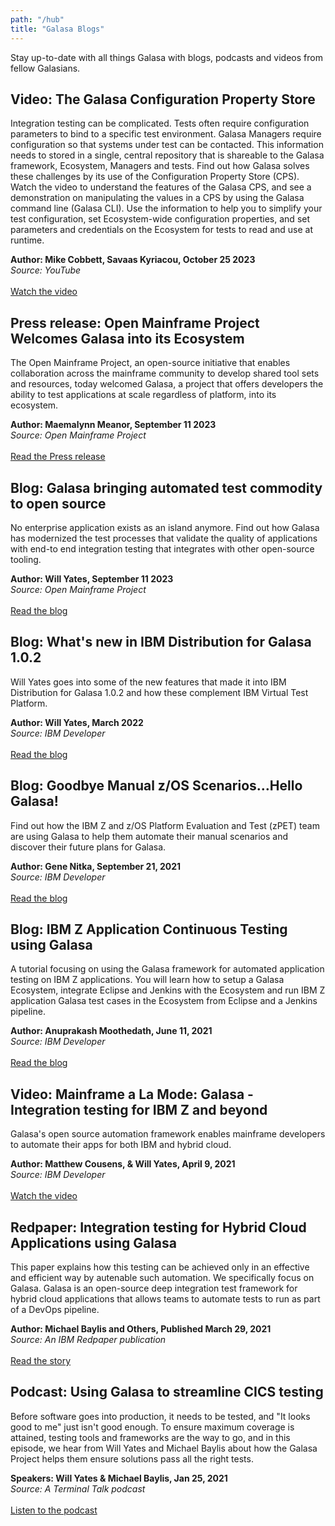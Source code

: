 ```yaml
---
path: "/hub"
title: "Galasa Blogs"
---
```


Stay up-to-date with all things Galasa with blogs, podcasts and videos from fellow Galasians.

## Video: The Galasa Configuration Property Store
Integration testing can be complicated. Tests often require configuration parameters to bind to a specific test environment. Galasa Managers require configuration so that systems under test can be contacted. This information needs to stored in a single, central repository that is shareable to the Galasa framework, Ecosystem, Managers and tests. Find out how Galasa solves these challenges by its use of the Configuration Property Store (CPS). Watch the video to understand the features of the Galasa CPS, and see a demonstration on manipulating the values in a CPS by using the Galasa command line (Galasa CLI). Use the information to help you to simplify your test configuration, set Ecosystem-wide configuration properties, and set parameters and credentials on the Ecosystem for tests to read and use at runtime.<br>

**Author: Mike Cobbett, Savaas Kyriacou, October 25 2023**<br>
*Source: YouTube*<br><br>
<a href="https://www.youtube.com/watch?v=d_mufWVa31U" target="_blank">
 Watch the video </a>

## Press release: Open Mainframe Project Welcomes Galasa into its Ecosystem
The Open Mainframe Project, an open-source initiative that enables collaboration across the mainframe community to develop shared tool sets and resources, today welcomed Galasa, a project that offers developers the ability to test applications at scale regardless of platform, into its ecosystem.<br>

**Author: Maemalynn Meanor, September 11 2023**<br>
*Source: Open Mainframe Project*<br><br>
<a href="https://openmainframeproject.org/announcements/omp-welcomes-galasa-into-its-ecosystem/" target="_blank">
 Read the Press release </a>


## Blog: Galasa bringing automated test commodity to open source
No enterprise application exists as an island anymore. Find out how Galasa has modernized the test processes that validate the quality of applications with end-to end integration testing that integrates with other open-source tooling.<br>

**Author: Will Yates, September 11 2023**<br>
*Source: Open Mainframe Project*<br><br>
<a href="https://openmainframeproject.org/blog/galasa-bringing-automated-test-commodity-to-open-source/" target="_blank">
 Read the blog</a>


## Blog: What's new in IBM Distribution for Galasa 1.0.2
Will Yates goes into some of the new features that made it into IBM Distribution for Galasa 1.0.2 and how these complement IBM Virtual Test Platform.<br>

**Author: Will Yates, March 2022**<br>
*Source: IBM Developer*<br><br>
<a href="https://community.ibm.com/community/user/ibmz-and-linuxone/blogs/william-yates/2022/03/24/whats-new-in-ibm-distribution-for-galasa-102" target="_blank">
 Read the blog</a>


## Blog: Goodbye Manual z/OS Scenarios…Hello Galasa! 
Find out how the IBM Z and z/OS Platform Evaluation and Test (zPET) team are using Galasa to help them automate their manual scenarios and discover their future plans for Galasa.<br>

**Author: Gene Nitka, September 21, 2021**<br>
*Source: IBM Developer*<br><br>
<a href="https://community.ibm.com/community/user/ibmz-and-linuxone/blogs/gene-nitka/2021/09/21/goodbye-manual-zos-scenarios-hello-galasa" target="_blank">
 Read the blog</a>


## Blog: IBM Z Application Continuous Testing using Galasa
A tutorial focusing on using the Galasa framework for automated application testing on IBM Z applications. You will learn how to setup a Galasa Ecosystem, integrate Eclipse and Jenkins with the Ecosystem and run IBM Z application Galasa test cases in the Ecosystem from Eclipse and a Jenkins pipeline. <br>

**Author: Anuprakash Moothedath, June 11, 2021**<br>
*Source: IBM Developer*<br><br>
<a href="https://community.ibm.com/community/user/ibmz-and-linuxone/blogs/anuprakash-moothedath/2021/06/09/ibm-z-application-continuous-testing-using-galasa" target="_blank">
 Read the blog</a>

## Video: Mainframe a La Mode: Galasa - Integration testing for IBM Z and beyond
Galasa's open source automation framework enables mainframe developers to automate their apps for both IBM and hybrid cloud. <br>

**Author: Matthew Cousens, & Will Yates, April 9, 2021**<br>
*Source: IBM Developer*<br><br>
<a href="https://www.crowdcast.io/e/galasa" target="_blank">
 Watch the video</a>
  
## Redpaper: Integration testing for Hybrid Cloud Applications using Galasa
This paper explains how this testing can be achieved only in an effective and efficient way by autenable such automation. We specifically focus on Galasa. Galasa is an open-source deep integration test framework for hybrid cloud applications that allows teams to automate tests to run as part of a DevOps pipeline.<br>

**Author: Michael Baylis and Others, Published March 29, 2021**<br>
*Source: An IBM Redpaper publication*<br><br>
<a href="https://books.google.co.uk/books/about/Integration_Testing_for_Hybrid_Cloud_App.html?id=gVcmEAAAQBAJ&redir_esc=y" target="_blank">
 Read the story</a>

## Podcast: Using Galasa to streamline CICS testing
Before software goes into production, it needs to be tested, and "It looks good to me" just isn't good enough. To ensure maximum coverage is attained, testing tools and frameworks are the way to go, and in this episode, we hear from Will Yates and Michael Baylis about how the Galasa Project helps them ensure solutions pass all the right tests.  <br>

**Speakers: Will Yates & Michael Baylis, Jan 25, 2021**<br>
*Source: A Terminal Talk podcast*<br><br>
<a href="https://www.terminaltalk.net/e/will-yates-and-michael-baylis-using-galasa-to-streamline-cics-testing/" target="_blank"> Listen to the podcast</a>

